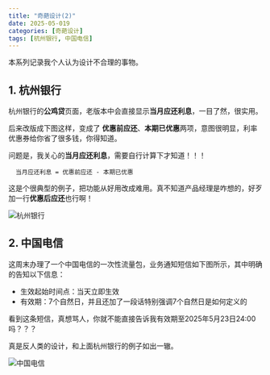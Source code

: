 ```yaml
---
title: "奇葩设计(2)"
date: 2025-05-019
categories: [奇葩设计]
tags: [杭州银行, 中国电信]
---
```



本系列记录我个人认为设计不合理的事物。

## 1. 杭州银行

杭州银行的**公鸡贷**页面，老版本中会直接显示**当月应还利息**，一目了然，很实用。

后来改版成下图这样，变成了 **优惠前应还**、**本期已优惠**两项，意图很明显，利率优惠券给你省了很多钱，你得知道。

问题是，我关心的**当月应还利息**，需要自行计算下才知道！！！

```
  当月应还利息 = 优惠前应还 - 本期已优惠
```

这是个很典型的例子，把功能从好用改成难用。真不知道产品经理是咋想的，好歹加一行**优惠后应还**也行啊！


![杭州银行](/2025-05-19-eccentric_design_2/hangzhou_bank.jpg)


## 2. 中国电信

这周末办理了一个中国电信的一次性流量包，业务通知短信如下图所示，其中明确的告知以下信息：
- 生效起始时间点：当天立即生效
- 有效期：7个自然日，并且还加了一段话特别强调7个自然日是如何定义的

看到这条短信，真想骂人，你就不能直接告诉我有效期至2025年5月23日24:00吗？？？

真是反人类的设计，和上面杭州银行的例子如出一辙。

![中国电信](/2025-05-19-eccentric_design_2/china_tele.jpg)


